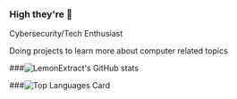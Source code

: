 ### High they're 🌊

Cybersecurity/Tech Enthusiast

Doing projects to learn more about computer related topics

###![LemonExtract's GitHub stats](https://github-readme-stats.vercel.app/api?username=LemonExtract&theme=tokyonight&include_all_commits=true&count_private=true)

###![Top Languages Card](https://github-readme-stats.vercel.app/api/top-langs/?username=LemonExtract&layout=compact)
